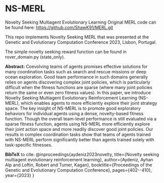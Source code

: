 # NS-MERL
Novelty Seeking Multiagent Evolutionary Learning
Original MERL code can be found here: https://github.com/ShawK91/MERL.git

This repo implements Novelty Seeking MERL that was presented at the Genetic and Evolutionary Computation Conference 2023, Lisbon, Portugal.

The simple novelty seeking reward function can be found in rover_domain.py (state_only).

**Abstract:**
Coevolving teams of agents promises effective solutions for many coordination tasks such as search and rescue missions or deep ocean exploration. Good team performance in such domains generally relies on agents discovering complex joint policies, which is particularly difficult when the fitness functions are sparse (where many joint policies return the same or even zero fitness values). In this paper, we introduce Novelty Seeking Multiagent Evolutionary Reinforcement Learning (NS-MERL), which enables agents to more efficiently explore their joint strategy space. The key insight of NS-MERL is to promote good exploratory behaviors for individual agents using a dense, novelty-based fitness function. Though the overall team-level performance is still evaluated via a sparse fitness function, agents using NS-MERL more efficiently explore their joint action space and more readily discover good joint policies. Our results in complex coordination tasks show that teams of agents trained with NS-MERL perform significantly better than agents trained solely with task-specific fitnesses.

**BibTeX** to cite:
@inproceedings{aydeniz2023novelty,
  title={Novelty seeking multiagent evolutionary reinforcement learning},
  author={Aydeniz, Ayhan Alp and Loftin, Robert and Tumer, Kagan},
  booktitle={Proceedings of the Genetic and Evolutionary Computation Conference},
  pages={402--410},
  year={2023}
}
